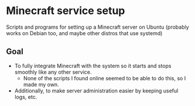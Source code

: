 # Minecraft service setup
Scripts and programs for setting up a Minecraft server on Ubuntu (probably works on Debian too, and maybe other distros that use systemd)

## Goal
- To fully integrate Minecraft with the system so it starts and stops smoothly like any other service.
  - None of the scripts I found online seemed to be able to do this, so I made my own.
- Additionally, to make server administration easier by keeping useful logs, etc.

